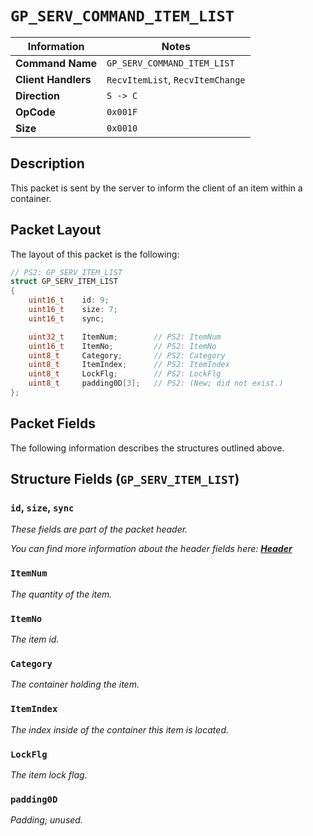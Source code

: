 # `GP_SERV_COMMAND_ITEM_LIST`

| Information               | Notes |
|---                        |---    |
| **Command Name**          | `GP_SERV_COMMAND_ITEM_LIST` |
| **Client Handlers**       | `RecvItemList`, `RecvItemChange` |
| **Direction**             | `S -> C` |
| **OpCode**                | `0x001F` |
| **Size**                  | `0x0010` |

## Description

This packet is sent by the server to inform the client of an item within a container.

## Packet Layout

The layout of this packet is the following:

```cpp
// PS2: GP_SERV_ITEM_LIST
struct GP_SERV_ITEM_LIST
{
    uint16_t    id: 9;
    uint16_t    size: 7;
    uint16_t    sync;

    uint32_t    ItemNum;        // PS2: ItemNum
    uint16_t    ItemNo;         // PS2: ItemNo
    uint8_t     Category;       // PS2: Category
    uint8_t     ItemIndex;      // PS2: ItemIndex
    uint8_t     LockFlg;        // PS2: LockFlg
    uint8_t     padding0D[3];   // PS2: (New; did not exist.)
};
```

## Packet Fields

The following information describes the structures outlined above.

## Structure Fields (`GP_SERV_ITEM_LIST`)

### `id`, `size`, `sync`

_These fields are part of the packet header._

_You can find more information about the header fields here: [**Header**](/world/HEADER.md)_

### `ItemNum`

_The quantity of the item._

### `ItemNo`

_The item id._

### `Category`

_The container holding the item._

### `ItemIndex`

_The index inside of the container this item is located._

### `LockFlg`

_The item lock flag._

### `padding0D`

_Padding; unused._

